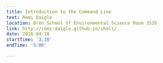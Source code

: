 ```yaml
---
title: Introduction to the Command Line
text: Remi Daigle
location: Bren School of Environmental Science Room 3526
link: http://remi-daigle.github.io/shell/
date: 2016-04-18
startTime: '3:30'
endTime: '5:00'

---
```

